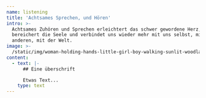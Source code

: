 ```yaml
---
name: listening
title: 'Achtsames Sprechen, und Hören'
intro: >-
  Achtsames Zuhören und Sprechen erleichtert das schwer gewordene Herz,
  bereichert die Seele und verbindet uns wieder mehr mit uns selbst, mit den
  anderen, mit der Welt.
image: >-
  /static/img/woman-holding-hands-little-girl-boy-walking-sunlit-woodland-autumn-6448-1024x683.jpg
content:
  - text: |-
      ## Eine überschrift

      Etwas Text...
    type: text
---
```


